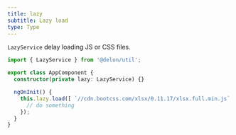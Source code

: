 ```yaml
---
title: lazy
subtitle: Lazy load
type: Type
---
```


`LazyService` delay loading JS or CSS files.

```ts
import { LazyService } from '@delon/util';

export class AppComponent {
  constructor(private lazy: LazyService) {}

  ngOnInit() {
    this.lazy.load([ `//cdn.bootcss.com/xlsx/0.11.17/xlsx.full.min.js` ]).then(() => {
      // do something
    });
  }
}
```
